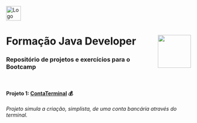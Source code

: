 <img src="https://user-images.githubusercontent.com/103886371/214082852-955eab55-4bf0-4865-ae0b-3d00def3a08e.svg" alt="Logo DIO" height="40"/>

# Formação Java Developer <img src="https://hermes.digitalinnovation.one/tracks/da6041a9-80ef-409e-bd50-5e7be4dfadf6.png" height="90" align="right"/>
### Repositório de projetos e exercícios para o Bootcamp
</br>

#### Projeto 1: [ContaTerminal](https://github.com/maahngg/dio-formacao-java-developer/tree/main/ContaBanco/src/edu/dio/trilha_java_basico) :moneybag:

_Projeto simula a criação, simplista, de uma conta bancária através do terminal._
